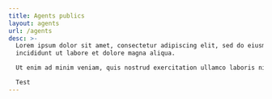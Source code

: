 ```yaml
---
title: Agents publics
layout: agents
url: /agents
desc: >-
  Lorem ipsum dolor sit amet, consectetur adipiscing elit, sed do eiusmod tempor
  incididunt ut labore et dolore magna aliqua. 

  Ut enim ad minim veniam, quis nostrud exercitation ullamco laboris nisi ut aliquip ex ea commodo consequat. Duis aute irure dolor in reprehenderit in voluptate velit esse cillum dolore eu fugiat nulla pariatur. 

  Test
---
```

